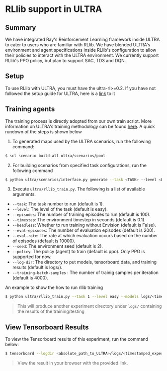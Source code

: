 # RLlib support in ULTRA

## Summary

We have integrated Ray's Reinforcement Learning framework inside ULTRA to cater to users who are familiar with RLlib. We have blended ULTRA's environment and agent specifications inside RLlib's configuration to allow their policies to interact with the ULTRA environment. We currently support RLlib's PPO policy, but plan to support SAC, TD3 and DQN.

## Setup

To use RLlib with ULTRA, you must have the ultra-rl>=0.2. If you have not followed the setup guide for ULTRA, here is a [link](docs/setup.md) to it 

## Training agents

The training process is directly adopted from our own train script. More information on ULTRA's training methodology can be found [here](docs/getting_started.md). A quick rundown
of the steps is shown below

1) To generated maps used by the ULTRA scenarios, run the following command: 
  ```sh
  $ scl scenario build-all ultra/scenarios/pool
  ```
2) For building scenarios from specified task configurations, run the following command
  ```sh
  $ python ultra/scenarios/interface.py generate --task <TASK> --level <LEVEL>
  ```
3) Execute `ultra/rllib_train.py`. The following is a list of available arguments.
  - `--task`: The task number to run (default is 1).
  - `--level`: The level of the task (default is easy).
  - `--episodes`: The number of training episodes to run (default is 100).
  - `--timestep`: The environment timestep in seconds (default is 0.1).
  - `--headless`: Whether to run training without Envision (default is False).
  - `--eval-episodes`: The number of evaluation episodes (default is 200).
  - `--eval-rate`: The rate at which evaluation occurs based on the number of episodes (default is 10000).
  - `--seed`: The environment seed (default is 2).
  - `--policy`: The policy (agent) to train (default is ppo). Only PPO is supported for now.
  - `--log-dir`: The directory to put models, tensorboard data, and training results (default is logs/).
  - `--training-batch-samples` : The number of trainig samples per iteration (default is 4000).

  An example to show the how to run rllib training
  ```sh
  $ python ultra/rllib_train.py --task 1 --level easy --models logs/<timestamped_experiment_name>/models/ --episodes 5 --max-samples 200
  ```
  > This will produce another experiment directory under `logs/` containing the results of the training/testing
  
  ## View Tensorboard Results

  To view the Tensorboard results of this experiment, run the command below:
  ```sh
  $ tensorboard --logdir <absolute_path_to_ULTRA>/logs/<timestamped_experiment_name>
  ```
  > View the result in your browser with the provided link.
